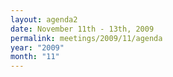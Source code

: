 ```yaml
---
layout: agenda2
date: November 11th - 13th, 2009
permalink: meetings/2009/11/agenda
year: "2009"
month: "11"
---
```

